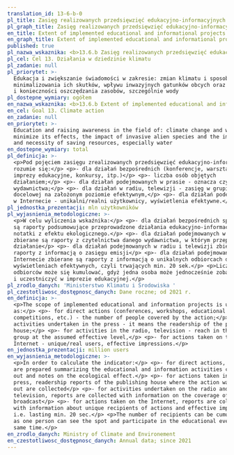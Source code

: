 ```yaml
---
translation_id: 13-6-b-0
pl_title: Zasięg realizowanych przedsięwzięć edukacyjno-informacyjnych
pl_graph_title: Zasięg realizowanych przedsięwzięć edukacyjno-informacyjnych
en_title: Extent of implemented educational and informational projects
en_graph_title: Extent of implemented educational and informational projects
published: true
pl_nazwa_wskaznika: <b>13.6.b Zasięg realizowanych przedsięwzięć edukacyjno-informacyjnych</b>
pl_cel: Cel 13. Działania w dziedzinie klimatu
pl_zadanie: null
pl_priorytet: >-
  Edukacja i zwiększanie świadomości w zakresie: zmian klimatu i sposobów
  minimalizowania ich skutków, wpływu inwazyjnych gatunków obcych oraz znaczenia
  i konieczności oszczędzania zasobów, szczególnie wody
pl_dostepne_wymiary: ogółem
en_nazwa_wskaznika: <b>13.6.b Extent of implemented educational and informational projects</b>
en_cel: Goal 13. Climate action
en_zadanie: null
en_priorytet: >-
  Education and raising awareness in the field of: climate change and ways to
  minimize its effects, the impact of invasive alien species and the importance
  and necessity of saving resources, especially water
en_dostepne_wymiary: total
pl_definicja: >-
  <p>Pod pojęciem zasięgu zrealizowanych przedsięwzięć edukacyjno-informacyjnych
  rozumie się:</p> <p>- dla działań bezpośrednich (konferencje, warsztaty,
  imprezy edukacyjne, konkursy, itp.)</p> <p>- liczba osób objętych
  działaniem;</p> <p>- dla działań podejmowanych w prasie - oznacza czytelnictwo
  wydawnictwa;</p> <p>- dla działań w radiu, telewizji - zasięg w grupie
  docelowej na założonym poziomie efektywnym,</p> <p>- dla działań podejmowanych
  w Internecie - unikalni/realni użytkownicy, wyświetlenia efektywne.</p>
pl_jednostka_prezentacji: mln użytkowników
pl_wyjasnienia_metodologiczne: >-
  <p>W celu wyliczenia wskaźnika:</p> <p>- dla działań bezpośrednich sporządzane
  są raporty podsumowujące przeprowadzone działania edukacyjno-informacyjne oraz
  notatki z efektu ekologicznego.</p> <p>- dla działań podejmowanych w prasie
  zbierane są raporty z czytelnictwa danego wydawnictwa, w którym przeprowadzona
  działanie</p> <p>- dla działań podejmowanych w radiu i telewizji zbierane są
  raporty z informacją o zasięgu emisji</p> <p>- dla działań podejmowanych w
  Internecie zbierane są raporty z informacją o unikalnych odbiorcach działań i
  wyświetleniach efektywnych, czyli trwających min. 20 sek.</p> <p>Liczba
  odbiorców może się kumulować, gdyż jedna osoba może jednocześnie zobaczyć spot
  i uczestniczyć w imprezie edukacyjnej.</p>
pl_zrodlo_danych: 'Ministerstwo Klimatu i Środowiska '
pl_czestotliwosc_dostępnosc_danych: Dane roczne; od 2021 r.
en_definicja: >-
  <p>The scope of implemented educational and information projects is understood
  as:</p> <p>- for direct actions (conferences, workshops, educational events,
  competitions, etc.) - the number of people covered by the action;</p> <p>- for
  activities undertaken in the press - it means the readership of the publishing
  house;</p> <p>- for activities in the radio, television - reach in the target
  group at the assumed effective level,</p> <p>- for actions taken on the
  Internet - unique/real users, effective impressions.</p>
en_jednostka_prezentacji: million users
en_wyjasnienia_metodologiczne: >-
  <p>In order to calculate the indicator:</p> <p>- for direct actions, reports
  are prepared summarizing the educational and information activities carried
  out and notes on the ecological effect.</p> <p>- for actions taken in the
  press, readership reports of the publishing house where the action was carried
  out are collected</p> <p>- for activities undertaken on the radio and
  television, reports are collected with information on the coverage of the
  broadcast</p> <p>- for actions taken on the Internet, reports are collected
  with information about unique recipients of actions and effective impressions,
  i.e. lasting min. 20 sec.</p> <p>The number of recipients can be cumulative,
  as one person can see the spot and participate in the educational event at the
  same time.</p>
en_zrodlo_danych: Ministry of Climate and Environement
en_czestotliwosc_dostępnosc_danych: Annual data; since 2021
---
```

